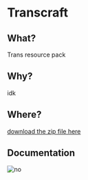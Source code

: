 # Transcraft

## What?

Trans resource pack

## Why?

idk

## Where?

[download the zip file here](https://github.com/photon-niko/Transcraft/releases)

## Documentation

![no](https://c.tenor.com/izTNkY2BgkAAAAAM/fade-away-oooooooooooo.gif)
